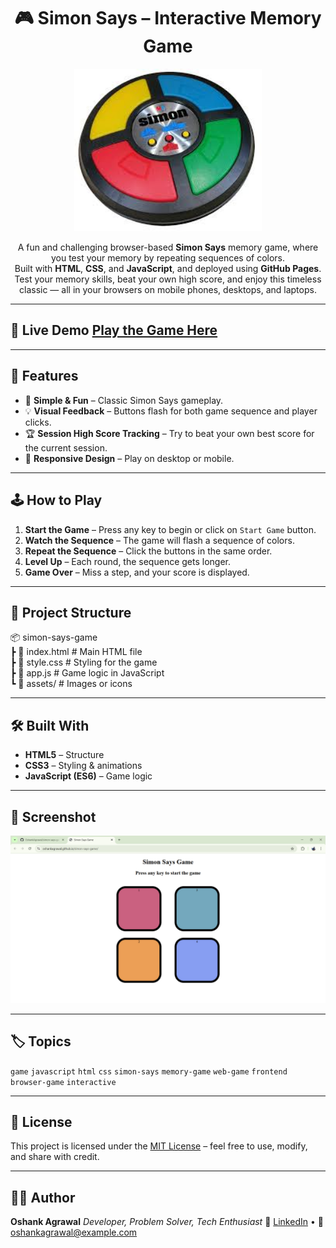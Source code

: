 <h1 align="center"> 🎮 Simon Says – Interactive Memory Game</h1>
<p align="center">
  <img src="assets/simon-game.jpeg" alt="Simon Says Game" width="300">
</p>

<p align="center">
    A fun and challenging browser-based <b>Simon Says</b> memory game, where you test your memory by repeating sequences of colors.<br>
    Built with <b>HTML</b>, <b>CSS</b>, and <b>JavaScript</b>, and deployed using <b>GitHub Pages</b>.<br>
    Test your memory skills, beat your own high score, and enjoy this timeless classic — all in your browsers on mobile phones, desktops, and laptops.
</p>

---

## 🚀 Live Demo [Play the Game Here](https://oshankagrawal.github.io/simon-says-game/)

---

## 📌 Features
- 🎯 **Simple & Fun** – Classic Simon Says gameplay.
- 💡 **Visual Feedback** – Buttons flash for both game sequence and player clicks.
- 🏆 **Session High Score Tracking** – Try to beat your own best score for the current session.
- 📱 **Responsive Design** – Play on desktop or mobile.

---

## 🕹️ How to Play
1. **Start the Game** – Press any key to begin or click on `Start Game` button.
2. **Watch the Sequence** – The game will flash a sequence of colors.
3. **Repeat the Sequence** – Click the buttons in the same order.
4. **Level Up** – Each round, the sequence gets longer.
5. **Game Over** – Miss a step, and your score is displayed.

---

## 📂 Project Structure
📦 simon-says-game <br>
┣ 📜 index.html # Main HTML file <br>
┣ 📜 style.css # Styling for the game <br>
┣ 📜 app.js # Game logic in JavaScript <br>
┗ 📂 assets/ # Images or icons

---

## 🛠️ Built With
- **HTML5** – Structure
- **CSS3** – Styling & animations
- **JavaScript (ES6)** – Game logic

---

## 📸 Screenshot
![Game Screenshot](assets/Screenshot.png)

---

## 🏷️ Topics
`game` `javascript` `html` `css` `simon-says` `memory-game` `web-game` `frontend` `browser-game` `interactive`

---

## 📜 License
This project is licensed under the [MIT License](LICENSE) – feel free to use, modify, and share with credit.

---

## 👨‍💻 Author

**Oshank Agrawal**
*Developer, Problem Solver, Tech Enthusiast*
🔗 [LinkedIn](https://www.linkedin.com/in/oshankagrawal/) • 📧 [oshankagrawal@example.com](mailto:oshankagrawal@example.com)

